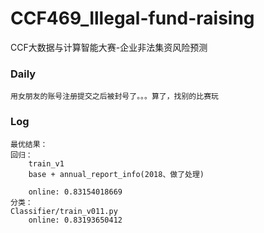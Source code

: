 # CCF469_Illegal-fund-raising
CCF大数据与计算智能大赛-企业非法集资风险预测




### Daily
    用女朋友的账号注册提交之后被封号了。。。算了，找别的比赛玩
### Log
    最优结果：
    回归：
        train_v1    
        base + annual_report_info(2018、做了处理) 

        online: 0.83154018669
    分类：
    Classifier/train_v011.py 
        online: 0.83193650412 


